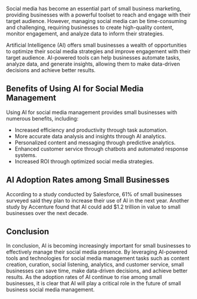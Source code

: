 

Social media has become an essential part of small business marketing, providing businesses with a powerful toolset to reach and engage with their target audience. However, managing social media can be time-consuming and challenging, requiring businesses to create high-quality content, monitor engagement, and analyze data to inform their strategies.

Artificial Intelligence (AI) offers small businesses a wealth of opportunities to optimize their social media strategies and improve engagement with their target audience. AI-powered tools can help businesses automate tasks, analyze data, and generate insights, allowing them to make data-driven decisions and achieve better results.

Benefits of Using AI for Social Media Management
------------------------------------------------

Using AI for social media management provides small businesses with numerous benefits, including:

* Increased efficiency and productivity through task automation.
* More accurate data analysis and insights through AI analytics.
* Personalized content and messaging through predictive analytics.
* Enhanced customer service through chatbots and automated response systems.
* Increased ROI through optimized social media strategies.

AI Adoption Rates among Small Businesses
----------------------------------------

According to a study conducted by Salesforce, 61% of small businesses surveyed said they plan to increase their use of AI in the next year. Another study by Accenture found that AI could add $1.2 trillion in value to small businesses over the next decade.

Conclusion
----------

In conclusion, AI is becoming increasingly important for small businesses to effectively manage their social media presence. By leveraging AI-powered tools and technologies for social media management tasks such as content creation, curation, social listening, analytics, and customer service, small businesses can save time, make data-driven decisions, and achieve better results. As the adoption rates of AI continue to rise among small businesses, it is clear that AI will play a critical role in the future of small business social media management.
